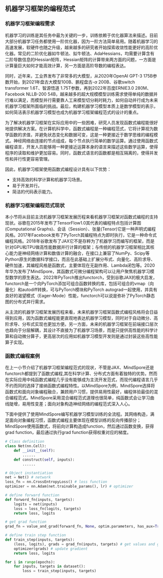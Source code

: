 ## 机器学习框架的编程范式
### 机器学习框架编程需求
机器学习的训练是其任务中最为关键的一步，训练依赖于优化器算法来描述。目前大部分机器学习任务都使用一阶优化器，因为一阶方法简单易用。随着机器学习的高速发展，软硬件也随之升级，越来越多的研究者开始探索收敛性能更好的高阶优化器。常见的二阶优化器如牛顿法、拟牛顿法、AdaHessians，均需要计算含有二阶导数信息的Hessian矩阵，Hessian矩阵的计算带来两方面的问题，一方面是计算量巨大如何才能高效计算，另一方面是高阶导数的编程表达。

同时，近年来，工业界发布了非常多的大模型，从2020年OpenAI GPT-3 175B参数开始，到2021年盘古大模型100B、鹏程盘古-$\alpha$ 200B、谷歌switch transformer 1.6T、智源悟道 1.75T参数，再到2022年百度ERNIE3.0 280M、Facebook NLLB-200 54B，越来越多的超大规模模型训练需求使得单纯的数据并行难以满足，而模型并行需要靠人工来模型切分耗时耗力，如何自动并行成为未来机器学习框架所面临的挑战。最后，构建机器学习模型本质上是数学模型的表示，如何简洁表示机器学习模型也成为机器学习框架编程范式的设计的重点。

为了解决机器学习框架在实际应用中的一些困难，研究人员发现函数式编程能很好地提供解决方案。在计算机科学中，函数式编程是一种编程范式，它将计算视为数学函数的求值，并避免状态变化和数据可变，这是一种更接近于数学思维的编程模式。神经网络由连接的节点组成，每个节点执行简单的数学运算。通过使用函数式编程语言，开发人员能够用一种更接近运算本身的语言来描述这些数学运算，使得程序的读取和维护更加容易。同时，函数式语言的函数都是相互隔离的，使得并发性和并行性更容易管理。

因此，机器学习框架使用函数式编程设计具有以下优势：
- 支持高效的科学计算和机器学习场景。
- 易于开发并行。
- 简洁的代码表示能力。

### 机器学习框架编程范式现状
本小节将从目前主流机器学习框架发展历程来看机器学习框架对函数式编程的支持现状。谷歌在2015年发布了TensorFlow1.0其代表的编程特点包括计算图(Computational Graphs)、会话（Session）、张量(Tensor)它是一种声明式编程风格。2017年Facebook发布了PyTorch其编程特点为即时执行，它是一种命令式编程风格。2018年谷歌发布了JAX它不是存粹为了机器学习而编写的框架，而是针对GPU和TPU做高性能数据并行计算的框架；与传统的机器学习框架相比其核心能力是神经网络计算和数值计算的融合，在接口上兼容了NumPy、Scipy等Python原生的数据科学接口，而且在此基础上扩展分布式、向量化、高阶求导、硬件加速，其编程风格是函数式，主要体现在无副作用、Lambda闭包等。2020年华为发布了MindSpore，其函数式可微分编程架构可以让用户聚焦机器学习模型数学的原生表达。2022年PyTorch推出functorch，受到谷歌JAX的极大启发，functorch是一个向PyTorch添加可组合函数转换的库，包括可组合的vmap（向量化）和autodiff转换，可与PyTorch模块和PyTorch autograd一起使用，并具有良好的渴望模式（Eager-Mode）性能，functorch可以说是弥补了PyTorch静态图的分布式并行需求。

从主流的机器学习框架发展历程来看，未来机器学习框架函数式编程风格将会日益得到应用，因为函数式编程能更直观地表达机器学习模型，同时对于自动微分、高阶求导、分布式实现也更加方便。另一方面，未来的机器学习框架在前端接口层次也趋向于分层解耦，其设计不直接为了机器学习场景，而是只提供高性能的科学计算和自动微分算子，更高层次的应用如机器学习模型开发则是通过封装这些高性能算子实现。

### 函数式编程案例
在上一小节介绍了机器学习框架编程范式的现状，不管是JAX、MindSpore还是functorch都提到了函数式编程,其在科学计算、分布式方面有着独特的优势。然而在实际应用中纯函数式编程几乎没有能够成为主流开发范式，而现代编程语言几乎不约而同的选择了接纳函数式编程特性。以MindSpore为例，MindSpore选择将函数式和面向对象编程融合，兼顾用户习惯，提供易用性最好，编程体验最佳的混合编程范式。MindSpore采用混合编程范式道理也很简单，纯函数式会让学习曲线陡增，易用性变差；面向对象构造神经网络的编程范式深入人心。

下面中提供了使用MindSpore编写机器学习模型训练的全流程。其网络构造，满足面向对象编程习惯，函数式编程主要体现在模型训练的反向传播部分；MindSpore使用函数式，将前向计算构造成function，然后通过函数变换，获得grad function，最后通过执行grad function获得权重对应的梯度。

```python
# Class definition
class Net(nn.Cell):
    def __init__(self):
        ......
    def construct(self, inputs):
        ......

# Object instantiation
net = Net() # network
loss_fn = nn.CrossEntropyLoss() # loss function
optimizer = nn.Adam(net.trainable_params(), lr) # optimizer

# define forward function
def forword_fn(inputs, targets):
    logits = net(inputs)
    loss = loss_fn(logits, targets)
    return loss, logits

# get grad function
grad_fn = value_and_grad(forward_fn, None, optim.parameters, has_aux=True)

# define train step function
def train_step(inputs, targets):
    (loss, logits), grads = grad_fn(inputs, targets) # get values and gradients
    optimizer(grads) # update gradient
    return loss, logits

for i in range(epochs):
    for inputs, targets in dataset():
        loss = train_step(inputs, targets)
```
